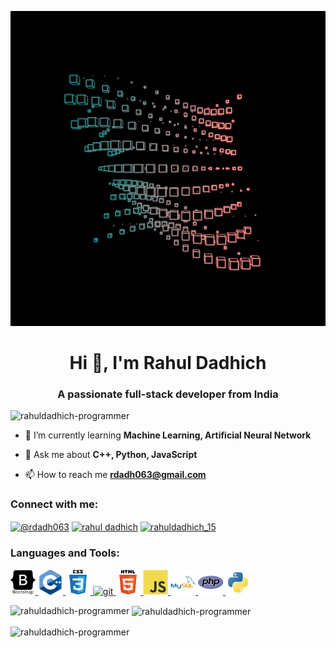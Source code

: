 ![logo](https://github.com/RahulDadhich-programmer/RahulDadhich-programmer/blob/main/gif.gif)
<h1 align="center">Hi 👋, I'm Rahul Dadhich</h1>
<h3 align="center">A passionate full-stack developer from India</h3>
<p align="left"> <img src="https://komarev.com/ghpvc/?username=rahuldadhich-programmer&label=Profile%20views&color=0e75b6&style=flat" alt="rahuldadhich-programmer" /> </p>

- 🌱 I’m currently learning **Machine Learning, Artificial Neural Network**

- 💬 Ask me about **C++, Python, JavaScript**

- 📫 How to reach me **rdadh063@gmail.com**

<h3 align="left">Connect with me:</h3>
<p align="left">
<a href="https://twitter.com/@rdadh063" target="blank"><img align="center" src="https://raw.githubusercontent.com/rahuldkjain/github-profile-readme-generator/master/src/images/icons/Social/twitter.svg" alt="@rdadh063" height="30" width="40" /></a>
<a href="https://linkedin.com/in/rahul dadhich" target="blank"><img align="center" src="https://raw.githubusercontent.com/rahuldkjain/github-profile-readme-generator/master/src/images/icons/Social/linked-in-alt.svg" alt="rahul dadhich" height="30" width="40" /></a>
<a href="https://instagram.com/rahuldadhich_15" target="blank"><img align="center" src="https://raw.githubusercontent.com/rahuldkjain/github-profile-readme-generator/master/src/images/icons/Social/instagram.svg" alt="rahuldadhich_15" height="30" width="40" /></a>
</p>

<h3 align="left">Languages and Tools:</h3>
<p align="left"> <a href="https://getbootstrap.com" target="_blank" rel="noreferrer"> <img src="https://raw.githubusercontent.com/devicons/devicon/master/icons/bootstrap/bootstrap-plain-wordmark.svg" alt="bootstrap" width="40" height="40"/> </a> <a href="https://www.w3schools.com/cpp/" target="_blank" rel="noreferrer"> <img src="https://raw.githubusercontent.com/devicons/devicon/master/icons/cplusplus/cplusplus-original.svg" alt="cplusplus" width="40" height="40"/> </a> <a href="https://www.w3schools.com/css/" target="_blank" rel="noreferrer"> <img src="https://raw.githubusercontent.com/devicons/devicon/master/icons/css3/css3-original-wordmark.svg" alt="css3" width="40" height="40"/> </a> <a href="https://git-scm.com/" target="_blank" rel="noreferrer"> <img src="https://www.vectorlogo.zone/logos/git-scm/git-scm-icon.svg" alt="git" width="40" height="40"/> </a> <a href="https://www.w3.org/html/" target="_blank" rel="noreferrer"> <img src="https://raw.githubusercontent.com/devicons/devicon/master/icons/html5/html5-original-wordmark.svg" alt="html5" width="40" height="40"/> </a> <a href="https://developer.mozilla.org/en-US/docs/Web/JavaScript" target="_blank" rel="noreferrer"> <img src="https://raw.githubusercontent.com/devicons/devicon/master/icons/javascript/javascript-original.svg" alt="javascript" width="40" height="40"/> </a> <a href="https://www.mysql.com/" target="_blank" rel="noreferrer"> <img src="https://raw.githubusercontent.com/devicons/devicon/master/icons/mysql/mysql-original-wordmark.svg" alt="mysql" width="40" height="40"/> </a> <a href="https://www.php.net" target="_blank" rel="noreferrer"> <img src="https://raw.githubusercontent.com/devicons/devicon/master/icons/php/php-original.svg" alt="php" width="40" height="40"/> </a> <a href="https://www.python.org" target="_blank" rel="noreferrer"> <img src="https://raw.githubusercontent.com/devicons/devicon/master/icons/python/python-original.svg" alt="python" width="40" height="40"/> </a> </p>

<p><img align="left" src="https://github-readme-stats.vercel.app/api/top-langs?username=rahuldadhich-programmer&show_icons=true&locale=en&layout=compact" alt="rahuldadhich-programmer" /></p>

<p>&nbsp;<img align="center" src="https://github-readme-stats.vercel.app/api?username=rahuldadhich-programmer&show_icons=true&locale=en" alt="rahuldadhich-programmer" /></p>

<p><img align="center" src="https://github-readme-streak-stats.herokuapp.com/?user=rahuldadhich-programmer&" alt="rahuldadhich-programmer" /></p>
